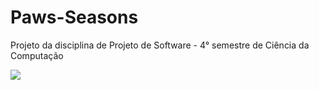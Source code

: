 # Paws-Seasons
Projeto da disciplina de Projeto de Software - 4° semestre de Ciência da Computação

![](https://i.imgur.com/DT2lp04.png)
